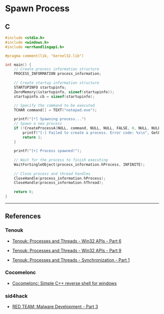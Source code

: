 # Spawn Process

## C

```c
#include <stdio.h>
#include <windows.h>
#include <errhandlingapi.h>

#pragma comment(lib, "kernel32.lib")

int main() {
    // Create process information structure
    PROCESS_INFORMATION process_information;
    
    // Create startup information structure
    STARTUPINFO startupinfo;
    ZeroMemory(&startupinfo, sizeof(startupinfo));
    startupinfo.cb = sizeof(startupinfo);
    
    // Specify the command to be executed
    TCHAR command[] = TEXT("notepad.exe");

    printf("[*] Spawning process...")
    // Spawn a new process
    if (!CreateProcessA(NULL, command, NULL, NULL, FALSE, 0, NULL, NULL, &startupinfo, &process_information)) {
        printf("[-] Failed to create a process. Error code: %s\n", GetLastError());
        return 1;
    }
    
    printf("[+] Process spawned!");
    
    // Wait for the process to finish executing
    WaitForSingleObject(process_information.hProcess, INFINITE);
    
    // Close process and thread handles
    CloseHandle(process_information.hProcess);
    CloseHandle(process_information.hThread);
    
    return 0;
}
```

---
## References

### Tenouk

- [Tenouk: Processes and Threads - Win32 APIs - Part 6](https://www.tenouk.com/ModuleU.html)

- [Tenouk: Processes and Threads - Win32 APIs - Part 9](https://www.tenouk.com/ModuleU3.html)

- [Tenouk: Processes and Threads - Synchronization - Part 1](https://www.tenouk.com/ModuleV.html)

### Cocomelonc

- [Cocomelonc: Simple C++ reverse shell for windows](https://cocomelonc.github.io/tutorial/2021/09/15/simple-rev-c-1.html)

### sid4hack

- [RED TEAM: Malware Development - Part 3](https://sid4hack.medium.com/malware-development-part-3-669bebef79c4)